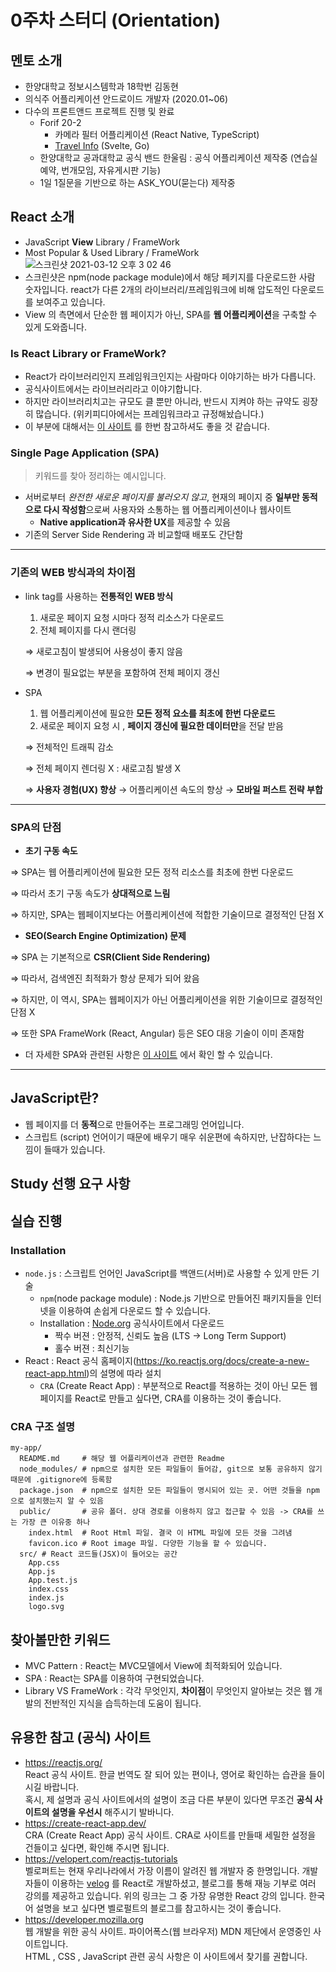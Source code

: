 # 0주차 스터디 (Orientation)

## 멘토 소개
- 한양대학교 정보시스템학과 18학번 김동현
- 의식주 어플리케이션 안드로이드 개발자 (2020.01~06)
- 다수의 프론트앤드 프로젝트 진행 및 완료
  - Forif 20-2 
    - 카메라 필터 어플리케이션 (React Native, TypeScript)
    - [Travel Info](https://travel-info.life/) (Svelte, Go) 
  - 한양대학교 공과대학교 공식 밴드 한울림 : 공식 어플리케이션 제작중 (연습실 예약, 번개모임, 자유게시판 기능)
  - 1일 1질문을 기반으로 하는 ASK_YOU(묻는다) 제작중

## React 소개
- JavaScript **View** Library / FrameWork 
- Most Popular & Used Library / FrameWork
![스크린샷 2021-03-12 오후 3 02 46](https://user-images.githubusercontent.com/60422588/110899235-164b9900-8344-11eb-83b0-67d0ac075bcd.png)
- 스크린샷은 npm(node package module)에서 해당 페키지를 다운로드한 사람 숫자입니다. react가 다른 2개의 라이브러리/프레임워크에 비해 압도적인 다운로드를 보여주고 있습니다.
- View 의 측면에서 단순한 웹 페이지가 아닌, SPA를  **웹 어플리케이션**을 구축할 수 있게 도와줍니다.

### Is React Library or FrameWork?
- React가 라이브러리인지 프레임워크인지는 사람마다 이야기하는 바가 다릅니다.   
- 공식사이트에서는 라이브러리라고 이야기합니다.
- 하지만 라이브러리치고는 규모도 클 뿐만 아니라, 반드시 지켜야 하는 규약도 굉장히 많습니다. (위키피디아에서는 프레임워크라고 규정해놨습니다.)
- 이 부분에 대해서는 [이 사이트](https://kruschecompany.com/react-framework-library/) 를 한번 참고하셔도 좋을 것 같습니다.

### Single Page Application (SPA)
> 키워드를 찾아 정리하는 예시입니다.
- 서버로부터 *완전한 새로운 페이지를 불러오지 않고*,  현재의 페이지 중 **일부만 동적으로 다시 작성함**으로써 사용자와 소통하는 웹 어플리케이션이나 웹사이트
    - **Native application과 유사한 UX**를 제공할 수 있음
- 기존의 Server Side Rendering 과 비교할때 배포도 간단함

---

### 기존의 WEB 방식과의 차이점

- link tag를 사용하는 **전통적인 WEB 방식**
    1. 새로운 페이지 요청 시마다 정적 리소스가 다운로드
    2. 전체 페이지를 다시 랜더링

    ⇒ 새로고침이 발생되어 사용성이 좋지 않음 

    ⇒  변경이 필요없는 부분을 포함하여  전체 페이지 갱신

- SPA
    1. 웹 어플리케이션에 필요한 **모든 정적 요소를 최초에 한번 다운로드**
    2. 새로운 페이지 요청 시 , **페이지 갱신에 필요한 데이터만**을 전달 받음

    ⇒ 전체적인 트래픽 감소

    ⇒ 전체 페이지 렌더링 X : 새로고침 발생 X

    ⇒ **사용자 경험(UX) 향상** → 어플리케이션 속도의 향상 → **모바일 퍼스트 전략 부합**

---

### SPA의 단점

- **초기 구동 속도**

⇒ SPA는 웹 어플리케이션에 필요한 모든 정적 리소스를 최초에 한번 다운로드

⇒ 따라서 초기 구동 속도가 **상대적으로 느림**

⇒ 하지만, SPA는 웹페이지보다는 어플리케이션에 적합한 기술이므로 결정적인 단점 X

- **SEO(Search Engine Optimization) 문제**

⇒ SPA 는 기본적으로 **CSR(Client Side Rendering)**

⇒ 따라서, 검색엔진 최적화가 항상 문제가 되어 왔음

⇒ 하지만, 이 역시, SPA는 웹페이지가 아닌 어플리케이션을 위한 기술이므로 결정적인 단점 X

⇒ 또한 SPA FrameWork (React, Angular) 등은 SEO 대응 기술이 이미 존재함

- 더 자세한 SPA와 관련된 사항은 [이 사이트](https://poiemaweb.com/js-spa) 에서 확인 할 수 있습니다.
---

## JavaScript란?
- 웹 페이지를 더 **동적**으로 만들어주는 프로그래밍 언어입니다.
- 스크립트 (script) 언어이기 때문에 배우기 매우 쉬운편에 속하지만, 난잡하다는 느낌이 들때가 있습니다.
## Study 선행 요구 사항

## 실습 진행
### Installation
- `node.js` : 스크립트 언어인 JavaScript를 백앤드(서버)로 사용할 수 있게 만든 기술 
  - `npm`(node package module) : Node.js 기반으로 만들어진 패키지들을 인터넷을 이용하여 손쉽게 다운로드 할 수 있습니다.
  - Installation : [Node.org](https://nodejs.org) 공식사이트에서 다운로드 
    - 짝수 버젼 : 안정적, 신뢰도 높음 (LTS -> Long Term Support)
    - 홀수 버젼 : 최신기능
- React : React 공식 홈페이지(https://ko.reactjs.org/docs/create-a-new-react-app.html)의 설명에 따라 설치
  - `CRA` (Create React App) : 부분적으로 React를 적용하는 것이 아닌 모든 웹페이지를 React로 만들고 싶다면, CRA를 이용하는 것이 좋습니다.

### CRA 구조 설명
```
my-app/
  README.md     # 해당 웹 어플리케이션과 관련한 Readme 
  node_modules/ # npm으로 설치한 모든 파일들이 들어감, git으로 보통 공유하지 않기 때문에 .gitignore에 등록함
  package.json  # npm으로 설치한 모든 파일들이 명시되어 있는 곳. 어떤 것들을 npm으로 설치했는지 알 수 있음
  public/       # 공유 폴더. 상대 경로를 이용하지 않고 접근할 수 있음 -> CRA를 쓰는 가장 큰 이유중 하나
    index.html  # Root Html 파일. 결국 이 HTML 파일에 모든 것을 그려냄
    favicon.ico # Root image 파일. 다양한 기능을 할 수 있습니다.
  src/ # React 코드들(JSX)이 들어오는 공간 
    App.css    
    App.js  
    App.test.js
    index.css
    index.js
    logo.svg
```

## 찾아볼만한 키워드
- MVC Pattern : React는 MVC모델에서 View에 최적화되어 있습니다.
- SPA : React는 SPA를 이용하여 구현되었습니다.
- Library VS FrameWork : 각각 무엇인지, **차이점**이 무엇인지 알아보는 것은 웹 개발의 전반적인 지식을 습득하는데 도움이 됩니다.

## 유용한 참고 (공식) 사이트
- https://reactjs.org/   
React 공식 사이트. 한글 번역도 잘 되어 있는 편이나, 영어로 확인하는 습관을 들이시길 바랍니다.    
혹시, 제 설명과 공식 사이트에서의 설명이 조금 다른 부분이 있다면 무조건 **공식 사이트의 설명을 우선시** 해주시기 발바니다.   
- https://create-react-app.dev/   
CRA (Create React App) 공식 사이트. CRA로 사이트를 만들때 세밀한 설정을 건들이고 싶다면, 확인해 주시면 됩니다.
- https://velopert.com/reactjs-tutorials   
벨로퍼트는 현재 우리나라에서 가장 이름이 알려진 웹 개발자 중 한명입니다. 
개발자들이 이용하는 [velog](https://velog.io/) 를 React로 개발하셨고, 블로그를 통해 재능 기부로 여러 강의를 제공하고 있습니다.
위의 링크는 그 중 가장 유명한 React 강의 입니다. 한국어 설명을 보고 싶다면 벨로펄트의 블로그를 참고하시는 것이 좋습니다.
- https://developer.mozilla.org   
웹 개발을 위한 공식 사이트. 파이어폭스(웹 브라우저) MDN 제단에서 운영중인 사이트입니다.   
HTML , CSS , JavaScript 관련 공식 사항은 이 사이트에서 찾기를 권합니다.
